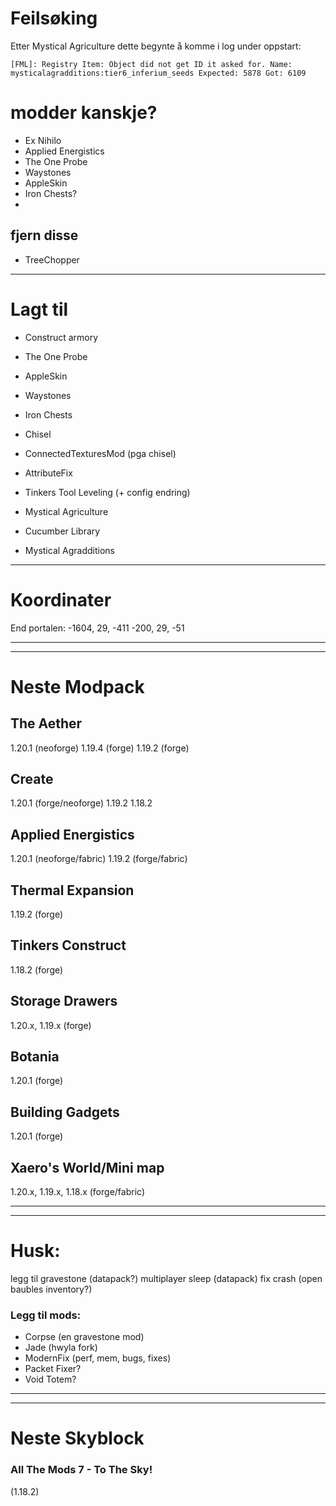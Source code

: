 
# Feilsøking
Etter Mystical Agriculture dette begynte å komme i log under oppstart:
```
[FML]: Registry Item: Object did not get ID it asked for. Name: mysticalagradditions:tier6_inferium_seeds Expected: 5878 Got: 6109
```




# modder kanskje?
- Ex Nihilo
- Applied Energistics
- The One Probe
- Waystones
- AppleSkin
- Iron Chests?
- 


## fjern disse
- TreeChopper


---

# Lagt til
- Construct armory
- The One Probe
- AppleSkin
- Waystones
- Iron Chests

- Chisel
- ConnectedTexturesMod (pga chisel)
- AttributeFix

- Tinkers Tool Leveling (+ config endring)

- Mystical Agriculture
- Cucumber Library
- Mystical Agradditions




----


# Koordinater

End portalen:
-1604, 29, -411
-200, 29, -51


---
---

# Neste Modpack

## The Aether
1.20.1 (neoforge)
1.19.4 (forge)
1.19.2 (forge)

## Create
1.20.1 (forge/neoforge)
1.19.2
1.18.2

## Applied Energistics
1.20.1 (neoforge/fabric)
1.19.2 (forge/fabric)

## Thermal Expansion
1.19.2 (forge)

## Tinkers Construct
1.18.2 (forge)

## Storage Drawers
1.20.x, 1.19.x (forge)

## Botania
1.20.1 (forge)

## Building Gadgets
1.20.1 (forge)

## Xaero's World/Mini map
1.20.x, 1.19.x, 1.18.x (forge/fabric)


---
---

# Husk:

legg til gravestone (datapack?)
multiplayer sleep (datapack)
fix crash (open baubles inventory?)

### Legg til mods:
- Corpse (en gravestone mod)
- Jade (hwyla fork)
- ModernFix (perf, mem, bugs, fixes)
- Packet Fixer?
- Void Totem?

---
---



# Neste Skyblock

### All The Mods 7 - To The Sky!
(1.18.2)



